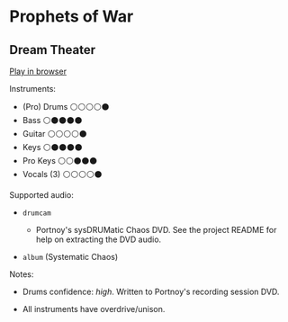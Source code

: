 # Prophets of War

## Dream Theater


[Play in browser](http://pages.cs.wisc.edu/~tolly/customs/?title=prophets-of-war&artist=dream-theater)

Instruments:

  * (Pro) Drums ⚪️⚪️⚪️⚪️⚫️
  * Bass ⚪️⚫️⚫️⚫️⚫️
  * Guitar ⚪️⚪️⚪️⚪️⚫️
  * Keys ⚪️⚫️⚫️⚫️⚫️
  * Pro Keys ⚪️⚪️⚫️⚫️⚫️
  * Vocals (3) ⚪️⚪️⚪️⚪️⚫️

Supported audio:

  * `drumcam`

    * Portnoy's sysDRUMatic Chaos DVD. See the project README for help on extracting the DVD audio.

  * `album` (Systematic Chaos)

Notes:

  * Drums confidence: *high*. Written to Portnoy's recording session DVD.

  * All instruments have overdrive/unison.

